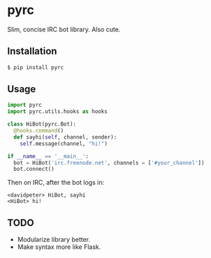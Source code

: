 # pyrc

Slim, concise IRC bot library. Also cute.

## Installation

```bash
$ pip install pyrc
```

## Usage

```python
import pyrc
import pyrc.utils.hooks as hooks

class HiBot(pyrc.Bot):
  @hooks.command()
  def sayhi(self, channel, sender):
    self.message(channel, "hi!")

if __name__ == '__main__':
  bot = HiBot('irc.freenode.net', channels = ['#your_channel'])
  bot.connect()
```

Then on IRC, after the bot logs in:

```
<davidpeter> HiBot, sayhi
<HiBot> hi!
```

## TODO

* Modularize library better.
* Make syntax more like Flask.
